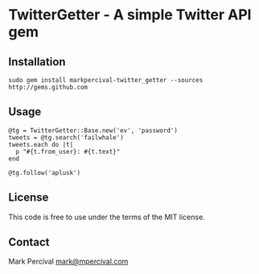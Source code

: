 # TwitterGetter - A simple Twitter API gem

## Installation

    sudo gem install markpercival-twitter_getter --sources http://gems.github.com

## Usage
  
    @tg = TwitterGetter::Base.new('ev', 'password')
    tweets = @tg.search('failwhale')
    tweets.each do |t|
      p "#{t.from_user}: #{t.text}"
    end
    
    @tg.follow('aplusk')

## License

This code is free to use under the terms of the MIT license. 

## Contact

Mark Percival <mark@mpercival.com>

